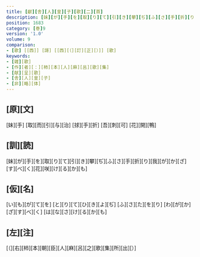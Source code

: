 ```yaml
---
title: [獻][舎][人][皇][子][歌][二][首]
description: [妹][が][手][を][取][り][て][引][き][攀][ぢ][ふ][さ][手][折][り][我][が][か][ざ][す][べ][く][花][咲][け][る][か][も]
position: 1683
category: [巻]9
version: '1.0'
volume: 9
comparison:
- [歌] [[西]] [謌] [[西][（][訂][正][）]] [歌]
keywords:
- [雑][歌]
- [作][者][：][柿][本][人][麻][呂][歌][集]
- [献][呈][歌]
- [舎][人][皇][子]
- [非][略][体]
---
```


## [原][文]

[妹][手] [取][而][引][与][治] [捄][手][折] [吾][刺][可] [花][開][鴨]

## [訓][読]

[妹][が][手][を][取][り][て][引][き][攀][ぢ][ふ][さ][手][折][り][我][が][か][ざ][す][べ][く][花][咲][け][る][か][も]

## [仮][名]

[い][も][が][て][を] [と][り][て][ひ][き][よ][ぢ] [ふ][さ][た][を][り] [わ][が][か][ざ][す][べ][く] [は][な][さ][け][る][か][も]

## [左][注]

[（][右][柿][本][朝][臣][人][麻][呂][之][歌][集][所][出][）]
